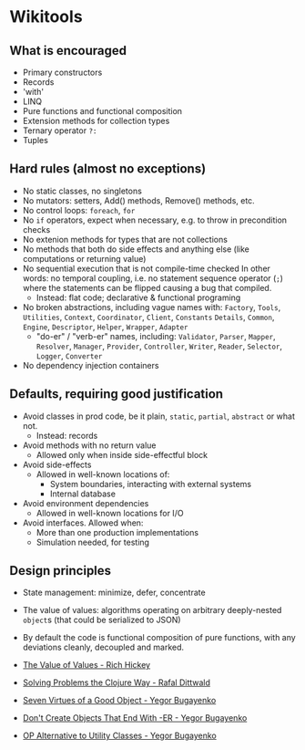 # Wikitools

## What is encouraged

- Primary constructors
- Records
- 'with'
- LINQ
- Pure functions and functional composition
- Extension methods for collection types
- Ternary operator `?:`
- Tuples

## Hard rules (almost no exceptions)

- No static classes, no singletons
- No mutators: setters, Add() methods, Remove() methods, etc.
- No control loops: `foreach`, `for`
- No `if` operators, expect when necessary, e.g. to throw in precondition checks
- No extenion methods for types that are not collections
- No methods that both do side effects and anything else (like computations or returning value)
- No sequential execution that is not compile-time checked
  In other words: no temporal coupling, i.e. no statement sequence operator
  (`;`) where the statements can be flipped causing a bug that compiled.
  - Instead: flat code; declarative & functional programing
- No broken abstractions, including vague names with:
  `Factory`, `Tools`, `Utilities`, `Context`, `Coordinator`, `Client`, `Constants`
  `Details`, `Common`, `Engine`, `Descriptor`, `Helper`, `Wrapper`, `Adapter`
  - "do-er" / "verb-er" names, including:
   `Validator`, `Parser`, `Mapper`, `Resolver`, `Manager`, `Provider`,
  `Controller`,  `Writer`, `Reader`, `Selector`, `Logger`, `Converter`
- No dependency injection containers

## Defaults, requiring good justification

- Avoid classes in prod code, be it plain, `static`, `partial`, `abstract` or what not.
  - Instead: records
- Avoid methods with no return value
  - Allowed only when inside side-effectful block
- Avoid side-effects
  - Allowed in well-known locations of:
    - System boundaries, interacting with external systems
    - Internal database
- Avoid environment dependencies
  - Allowed in well-known locations for I/O
- Avoid interfaces. Allowed when:
  - More than one production implementations
  - Simulation needed, for testing

## Design principles

- State management: minimize, defer, concentrate
- The value of values: algorithms operating on arbitrary deeply-nested `object`s
  (that could be serialized to JSON)
- By default the code is functional composition of pure functions,
  with any deviations cleanly, decoupled and marked.

- [The Value of Values - Rich Hickey](https://github.com/matthiasn/talk-transcripts/blob/master/Hickey_Rich/ValueOfValues.md)
- [Solving Problems the Clojure Way - Rafal Dittwald](https://www.youtube.com/watch?v=vK1DazRK_a0)
- [Seven Virtues of a Good Object - Yegor Bugayenko](https://www.yegor256.com/2014/11/20/seven-virtues-of-good-object.html)
- [Don't Create Objects That End With -ER - Yegor Bugayenko](https://www.yegor256.com/2015/03/09/objects-end-with-er.html)
- [OP Alternative to Utility Classes - Yegor Bugayenko](https://www.yegor256.com/2014/05/05/oop-alternative-to-utility-classes.html)